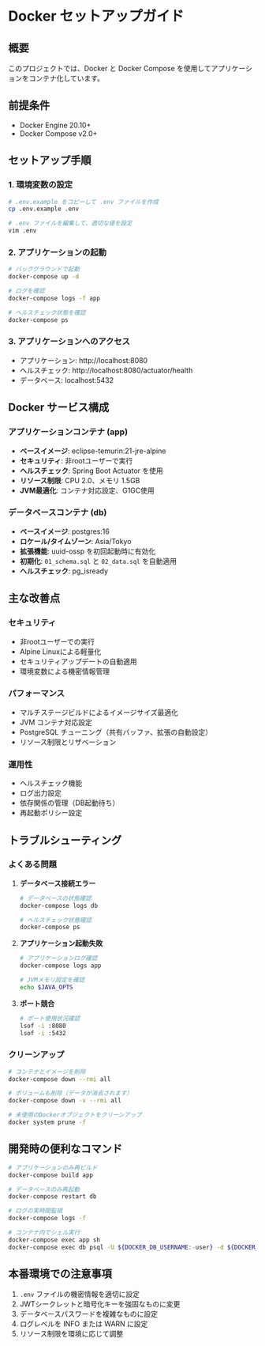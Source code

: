 # Docker セットアップガイド

## 概要

このプロジェクトでは、Docker と Docker Compose を使用してアプリケーションをコンテナ化しています。

## 前提条件

- Docker Engine 20.10+
- Docker Compose v2.0+

## セットアップ手順

### 1. 環境変数の設定

```bash
# .env.example をコピーして .env ファイルを作成
cp .env.example .env

# .env ファイルを編集して、適切な値を設定
vim .env
```

### 2. アプリケーションの起動

```bash
# バックグラウンドで起動
docker-compose up -d

# ログを確認
docker-compose logs -f app

# ヘルスチェック状態を確認
docker-compose ps
```

### 3. アプリケーションへのアクセス

- アプリケーション: http://localhost:8080
- ヘルスチェック: http://localhost:8080/actuator/health
- データベース: localhost:5432

## Docker サービス構成

### アプリケーションコンテナ (app)

- **ベースイメージ**: eclipse-temurin:21-jre-alpine
- **セキュリティ**: 非rootユーザーで実行
- **ヘルスチェック**: Spring Boot Actuator を使用
- **リソース制限**: CPU 2.0、メモリ 1.5GB
- **JVM最適化**: コンテナ対応設定、G1GC使用

### データベースコンテナ (db)

- **ベースイメージ**: postgres:16
- **ロケール/タイムゾーン**: Asia/Tokyo
- **拡張機能**: uuid-ossp を初回起動時に有効化
- **初期化**: `01_schema.sql` と `02_data.sql` を自動適用
- **ヘルスチェック**: pg_isready

## 主な改善点

### セキュリティ

- 非rootユーザーでの実行
- Alpine Linuxによる軽量化
- セキュリティアップデートの自動適用
- 環境変数による機密情報管理

### パフォーマンス

- マルチステージビルドによるイメージサイズ最適化
- JVM コンテナ対応設定
- PostgreSQL チューニング（共有バッファ、拡張の自動設定）
- リソース制限とリザベーション

### 運用性

- ヘルスチェック機能
- ログ出力設定
- 依存関係の管理（DB起動待ち）
- 再起動ポリシー設定

## トラブルシューティング

### よくある問題

1. **データベース接続エラー**
   ```bash
   # データベースの状態確認
   docker-compose logs db
   
   # ヘルスチェック状態確認
   docker-compose ps
   ```

2. **アプリケーション起動失敗**
   ```bash
   # アプリケーションログ確認
   docker-compose logs app
   
   # JVMメモリ設定を確認
   echo $JAVA_OPTS
   ```

3. **ポート競合**
   ```bash
   # ポート使用状況確認
   lsof -i :8080
   lsof -i :5432
   ```

### クリーンアップ

```bash
# コンテナとイメージを削除
docker-compose down --rmi all

# ボリュームも削除（データが消去されます）
docker-compose down -v --rmi all

# 未使用のDockerオブジェクトをクリーンアップ
docker system prune -f
```

## 開発時の便利なコマンド

```bash
# アプリケーションのみ再ビルド
docker-compose build app

# データベースのみ再起動
docker-compose restart db

# ログの実時間監視
docker-compose logs -f

# コンテナ内でシェル実行
docker-compose exec app sh
docker-compose exec db psql -U ${DOCKER_DB_USERNAME:-user} -d ${DOCKER_DB_NAME:-teamdev_db}
```

## 本番環境での注意事項

1. `.env` ファイルの機密情報を適切に設定
2. JWTシークレットと暗号化キーを強固なものに変更
3. データベースパスワードを複雑なものに設定
4. ログレベルを INFO または WARN に設定
5. リソース制限を環境に応じて調整